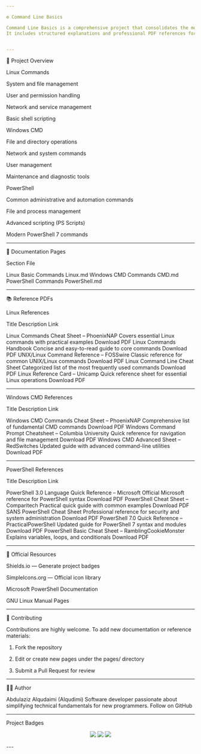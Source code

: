 ```yaml
---

⚙️ Command Line Basics

Command Line Basics is a comprehensive project that consolidates the most essential commands for Linux, Windows CMD, and PowerShell — all in one place.
It includes structured explanations and professional PDF references for quick access during work.


---
```


📘 Project Overview

Linux Commands

System and file management

User and permission handling

Network and service management

Basic shell scripting


Windows CMD

File and directory operations

Network and system commands

User management

Maintenance and diagnostic tools


PowerShell

Common administrative and automation commands

File and process management

Advanced scripting (PS Scripts)

Modern PowerShell 7 commands



---

🧩 Documentation Pages

Section	File

Linux Basic Commands	Linux.md
Windows CMD Commands	CMD.md
PowerShell Commands	PowerShell.md






---

📚 Reference PDFs

Linux References

Title	Description	Link

Linux Commands Cheat Sheet – PhoenixNAP	Covers essential Linux commands with practical examples	Download PDF
Linux Commands Handbook	Concise and easy-to-read guide to core commands	Download PDF
UNIX/Linux Command Reference – FOSSwire	Classic reference for common UNIX/Linux commands	Download PDF
Linux Command Line Cheat Sheet	Categorized list of the most frequently used commands	Download PDF
Linux Reference Card – Unicamp	Quick reference sheet for essential Linux operations	Download PDF



---

Windows CMD References

Title	Description	Link

Windows CMD Commands Cheat Sheet – PhoenixNAP	Comprehensive list of fundamental CMD commands	Download PDF
Windows Command Prompt Cheatsheet – Columbia University	Quick reference for navigation and file management	Download PDF
Windows CMD Advanced Sheet – RedSwitches	Updated guide with advanced command-line utilities	Download PDF



---

PowerShell References

Title	Description	Link

PowerShell 3.0 Language Quick Reference – Microsoft	Official Microsoft reference for PowerShell syntax	Download PDF
PowerShell Cheat Sheet – Comparitech	Practical quick guide with common examples	Download PDF
SANS PowerShell Cheat Sheet	Professional reference for security and system administration	Download PDF
PowerShell 7.0 Quick Reference – PracticalPowerShell	Updated guide for PowerShell 7 syntax and modules	Download PDF
PowerShell Basic Cheat Sheet – RamblingCookieMonster	Explains variables, loops, and conditionals	Download PDF



---

🧠 Official Resources

Shields.io — Generate project badges

SimpleIcons.org — Official icon library

Microsoft PowerShell Documentation

GNU Linux Manual Pages



---

🌟 Contributing

Contributions are highly welcome.
To add new documentation or reference materials:

1. Fork the repository


2. Edit or create new pages under the pages/ directory


3. Submit a Pull Request for review




---

👨‍💻 Author

Abdulaziz Alqudaimi (Alqudimi)
Software developer passionate about simplifying technical fundamentals for new programmers.
Follow on GitHub


---

Project Badges

<p align="center">
  <img src="https://img.shields.io/badge/Linux-150458?style=for-the-badge&logo=linux&logoColor=white"/>
  <img src="https://img.shields.io/badge/CMD-0078D6?style=for-the-badge&logo=windows&logoColor=white"/>
  <img src="https://img.shields.io/badge/PowerShell-5391FE?style=for-the-badge&logo=powershell&logoColor=white"/>
</p>
---



